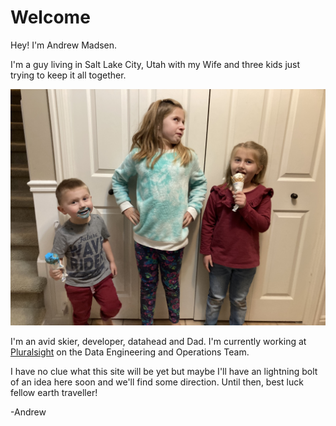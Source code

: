 # Welcome

Hey! I'm Andrew Madsen.

I'm a guy living in Salt Lake City, Utah with my Wife and three kids just trying to keep it all together. 

![The Madsen Kids](resources/kids.jpg)

I'm an avid skier, developer, datahead and Dad. I'm currently working at [Pluralsight](https://www.pluralsight.com) on the Data Engineering and Operations Team.

I have no clue what this site will be yet but maybe I'll have an lightning bolt of an idea here soon and we'll find some direction. Until then, best luck fellow earth traveller!

-Andrew
